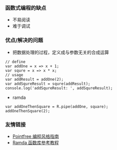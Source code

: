 ### 函数式编程的缺点

- 不易阅读
- 难于调试

### 优点/解决的问题

- 把数据处理的过程，定义成与参数无关的合成运算

````
// define
var addOne = x => x + 1;
var squre = x => x * x;
// usage
var addResult = addOne(2);
var addSqureResult = squre(addResult);
console.log('addSqureResult: ', addSqureResult);
````

- ramda

````
var addOneThenSquare = R.pipe(addOne, square);
addOneThenSquare(2);
````

### 友情链接

- [Pointfree 编程风格指南](http://www.ruanyifeng.com/blog/2017/03/pointfree.html)
- [Ramda 函数库参考教程](http://www.ruanyifeng.com/blog/2017/03/ramda.html)